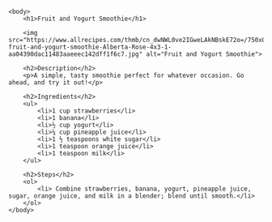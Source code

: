 <!DOCTYPE html>
<html lang="en">
    <head>
        <meta charset="utf-8">
        <title>Fruit and Yogurt Smoothie</title>
    </head>

    <body>
        <h1>Fruit and Yogurt Smoothie</h1>

        <img src="https://www.allrecipes.com/thmb/cn_dwNWL0ve2IGweLAkNBskE72o=/750x0/filters:no_upscale():max_bytes(150000):strip_icc():format(webp)/441727-fruit-and-yogurt-smoothie-Alberta-Rose-4x3-1-aa04390dac11483aaeeec142dff1f6c7.jpg" alt="Fruit and Yogurt Smoothie">

        <h2>Description</h2>
        <p>A simple, tasty smoothie perfect for whatever occasion. Go ahead, and try it out!</p>

        <h2>Ingredients</h2>
        <ul>
            <li>1 cup strawberries</li>
            <li>1 banana</li>
            <li>½ cup yogurt</li>
            <li>¼ cup pineapple juice</li>
            <li>1 ½ teaspoons white sugar</li>
            <li>1 teaspoon orange juice</li>
            <li>1 teaspoon milk</li>
        </ul>

        <h2>Steps</h2>
        <ol>
            <li> Combine strawberries, banana, yogurt, pineapple juice, sugar, orange juice, and milk in a blender; blend until smooth.</li>
        </ol>
    </body>
</html>